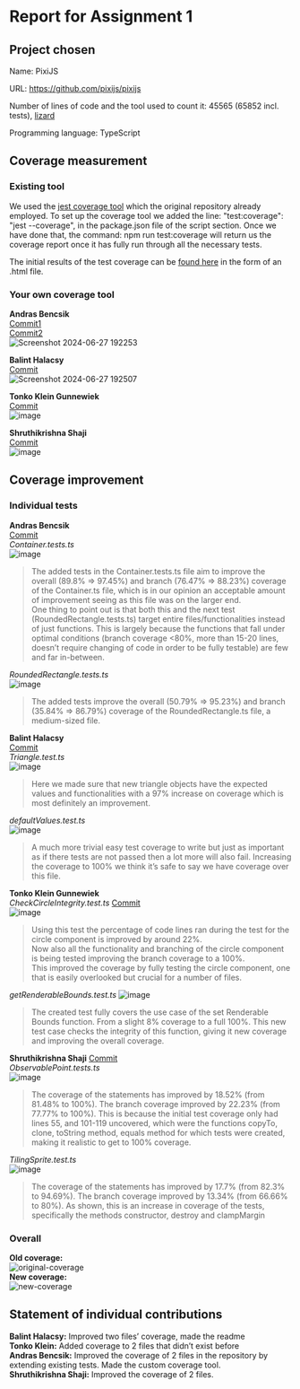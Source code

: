 # Report for Assignment 1

## Project chosen

Name: PixiJS

URL: https://github.com/pixijs/pixijs

Number of lines of code and the tool used to count it: 45565 (65852 incl. tests), [lizard](https://github.com/terryyin/lizard)

Programming language: TypeScript  

## Coverage measurement

### Existing tool

We used the [jest coverage tool](https://jestjs.io/) which the original repository already employed. To set up the coverage tool we added the line: "test:coverage": "jest --coverage", in the package.json file of the script section. Once we have done that, the command: npm run test:coverage will return us the coverage report once it has fully run through all the necessary tests.

The initial results of the test coverage can be [found here](https://drive.google.com/file/d/1RcKVXa2hEKIxCyP6-7GUb2DBJy7wAxGy/view?usp=drive_link) in the form of an .html file.

### Your own coverage tool

**Andras Bencsik**  
[Commit1](https://github.com/pixijs/pixijs/commit/381d45e5d1d0291945fe0982ad3be85432eb5e99#diff-5c6b5a2eb6a2a64dafe9209f32bb1eb5827009e9e9f9d65585586af2baf700f0)  
[Commit2](https://github.com/pixijs/pixijs/commit/381d45e5d1d0291945fe0982ad3be85432eb5e99#diff-5c6b5a2eb6a2a64dafe9209f32bb1eb5827009e9e9f9d65585586af2baf700f0)  
![Screenshot 2024-06-27 192253](https://github.com/andrasBencsik/pixijs/assets/122271111/547752ed-f8a0-4326-973b-583c3d2e6828)  

**Balint Halacsy**  
[Commit](https://github.com/pixijs/pixijs/commit/c860c92656ecb31d8cdac2c71911054137909615)  
![Screenshot 2024-06-27 192507](https://github.com/andrasBencsik/pixijs/assets/122271111/f1056ddb-6474-4311-93bd-b74c0059c2dc)  

**Tonko Klein Gunnewiek**  
[Commit](https://github.com/andrasBencsik/pixijs/commit/0fdeef7d97da069b905f3a3a8e3fe0daf01d284d)  
![image](https://github.com/andrasBencsik/pixijs/assets/122271111/60dfe86b-58f7-4a43-9da0-3c5c5effc86a)  

**Shruthikrishna Shaji**  
[Commit](https://github.com/pixijs/pixijs/commit/8e9b21a9bbd51cd66e658eda9527997e26e05463)  
![image](https://github.com/andrasBencsik/pixijs/assets/122271111/ffd30021-8e52-453d-9e0b-ddb5f8ef1191)  

## Coverage improvement

### Individual tests

**Andras Bencsik**  
[Commit](https://github.com/andrasBencsik/pixijs/commit/45ede05420288a703f762b8d5679cc941930e19d)  
_Container.tests.ts_  
![image](https://github.com/andrasBencsik/pixijs/assets/122271111/88a4ddbd-ecd2-4a5b-9614-e5b7c51e796d)  
>The added tests in the Container.tests.ts file aim to improve the overall (89.8% => 97.45%) and branch (76.47% => 88.23%) coverage of the Container.ts file, which is in our opinion an acceptable amount of improvement seeing as this file was on the larger end.  
>One thing to point out is that both this and the next test (RoundedRectangle.tests.ts) target entire files/functionalities instead of just functions. This is largely because the functions that fall under optimal conditions (branch coverage <80%, more than 15-20 lines, doesn’t require changing of code in order to be fully testable) are few and far in-between.  

_RoundedRectangle.tests.ts_  
![image](https://github.com/andrasBencsik/pixijs/assets/122271111/499d2d1b-a49b-432c-b30a-37c8ad4af1f2)  
>The added tests improve the overall (50.79% => 95.23%) and branch (35.84% => 86.79%) coverage of the RoundedRectangle.ts file, a medium-sized file.

**Balint Halacsy**  
[Commit](https://github.com/pixijs/pixijs/commit/e5961980372f99a913f7c53c3ae45d5b4f664953)  
_Triangle.test.ts_  
![image](https://github.com/andrasBencsik/pixijs/assets/122271111/0e5a584b-2842-4969-ae48-b1f4d6fa87e9)  
>Here we made sure that new triangle objects have the expected values and functionalities with a 97% increase on coverage which is most definitely an improvement.

_defaultValues.test.ts_  
![image](https://github.com/andrasBencsik/pixijs/assets/122271111/3e0149c6-2836-4d44-b7d7-9f257e125854)  
>A much more trivial easy test coverage to write but just as important as if there tests are not passed then a lot more will also fail. Increasing the coverage to 100% we think it’s safe to say we have coverage over this file.

**Tonko Klein Gunnewiek**  
_CheckCircleIntegrity.test.ts_  [
Commit](https://github.com/pixijs/pixijs/compare/dev...andrasBencsik:pixijs:dev-Tonko)  
![image](https://github.com/andrasBencsik/pixijs/assets/122271111/c078d172-a729-42be-b2fe-7399bd415df5)  
>Using this test the percentage of code lines ran during the test for the circle component is improved by around 22%.  
>Now also all the functionality and branching of the circle component is being tested improving the branch coverage to a 100%.  
>This improved the coverage by fully testing the circle component, one that is easily overlooked but crucial for a number of files.
  
_getRenderableBounds.test.ts_
![image](https://github.com/andrasBencsik/pixijs/assets/122271111/344cae54-62c0-4c26-b383-37c3003166c6)  
>The created test fully covers the use case of the set Renderable Bounds function. From a slight 8% coverage to a full 100%.
>This new test case checks the integrity of this function, giving it new coverage and improving the overall coverage.  

**Shruthikrishna Shaji**
[Commit](https://github.com/andrasBencsik/pixijs/commit/6696e48a29f55ed3bccd7a48dadaba26ce43587d)  
_ObservablePoint.tests.ts_  
![image](https://github.com/andrasBencsik/pixijs/assets/122271111/ef1bfa64-cb96-476e-966f-f375929790f8)
>The coverage of the statements has improved by 18.52% (from 81.48% to 100%). The branch coverage improved by 22.23% (from 77.77% to 100%). This is because the initial test coverage only had lines 55, and 101-119 uncovered, which were the functions copyTo, clone, toString method, equals method for which tests were created, making it realistic to get to 100% coverage.

_TilingSprite.test.ts_  
![image](https://github.com/andrasBencsik/pixijs/assets/122271111/0ad1515f-ef2f-421f-a2c1-da6584a26323)  
>The coverage of the statements has improved by 17.7% (from 82.3% to 94.69%). The branch coverage improved by 13.34% (from 66.66% to 80%). As shown, this is an increase in coverage of the tests, specifically the methods constructor, destroy and clampMargin  




### Overall
**Old coverage:**  
![original-coverage](https://github.com/andrasBencsik/pixijs/assets/122271111/82824dd9-ce9e-4a6a-8a75-5d9a6be39dea)  
**New coverage:**  
![new-coverage](https://github.com/andrasBencsik/pixijs/assets/122271111/33fe62bb-9eda-41df-a186-1098023bd3b0)  


## Statement of individual contributions
**Balint Halacsy:** Improved two files’ coverage, made the readme  
**Tonko Klein:** Added coverage to 2 files that didn’t exist before  
**Andras Bencsik:** Improved the coverage of 2 files in the repository by extending existing tests. Made the custom coverage tool.  
**Shruthikrishna Shaji:** Improved the coverage of 2 files.  
